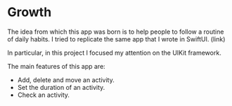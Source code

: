 <h1>Growth</h1>

<p>
The idea from which this app was born is to help people to follow a routine of daily habits. 
I tried to replicate the same app that I wrote in SwiftUI. (link)

In particular, in this project I focused my attention on the UIKit framework. 

The main features of this app are:
- Add, delete and move an activity.
- Set the duration of an activity.
- Check an activity.

</p>


